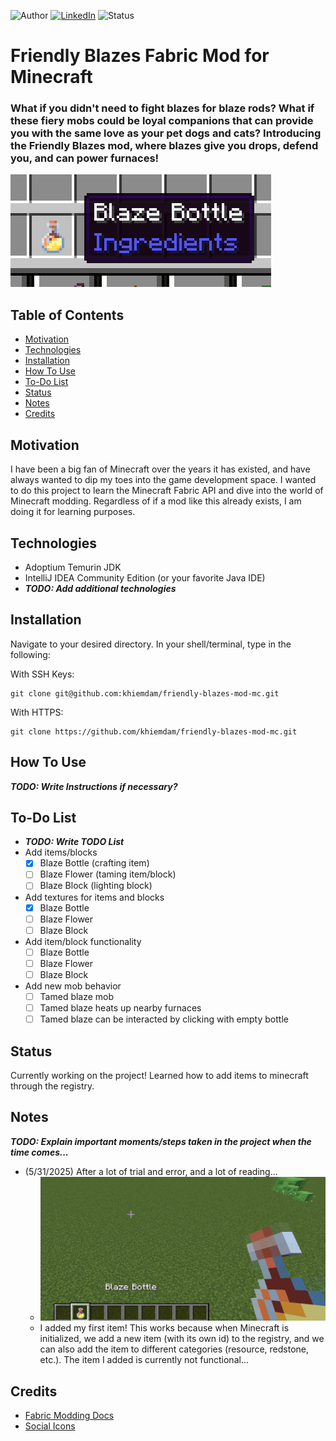 <!-- Shields from shields.io -->
![Author][author-shield]
[![LinkedIn][linkedin-shield]][linkedin-url] ![Status][status-shield]
<!-- [![Handshake][handshake-shield]][handshake-url]  -->

# Friendly Blazes Fabric Mod for Minecraft

### What if you didn't need to fight blazes for blaze rods? What if these fiery mobs could be loyal companions that can provide you with the same love as your pet dogs and cats? Introducing the Friendly Blazes mod, where blazes give you drops, defend you, and can power furnaces!

![Website Image](/readme_images/blaze_bottle_in_inventory.png)

## Table of Contents
* [Motivation](#motivation)
* [Technologies](#technologies)
* [Installation](#installation)
* [How To Use](#how-to-use)
* [To-Do List](#to-do-list)
* [Status](#status)
* [Notes](#notes)
* [Credits](#credits)

## Motivation
I have been a big fan of Minecraft over the years it has existed, and have always wanted to dip my toes into the game development space. I wanted to do this project to learn the Minecraft Fabric API and dive into the world of Minecraft modding. Regardless of if a mod like this already exists, I am doing it for learning purposes.

## Technologies
* Adoptium Temurin JDK
* IntelliJ IDEA Community Edition (or your favorite Java IDE)
* ***TODO: Add additional technologies***

## Installation
Navigate to your desired directory. In your shell/terminal, type in the following:

With SSH Keys:
```
git clone git@github.com:khiemdam/friendly-blazes-mod-mc.git
```
With HTTPS:
```
git clone https://github.com/khiemdam/friendly-blazes-mod-mc.git
```

## How To Use
***TODO: Write Instructions if necessary?***

## To-Do List
- ***TODO: Write TODO List***
- Add items/blocks
  - [X] Blaze Bottle (crafting item)
  - [ ] Blaze Flower (taming item/block)
  - [ ] Blaze Block (lighting block)
- Add textures for items and blocks
  - [X] Blaze Bottle
  - [ ] Blaze Flower
  - [ ] Blaze Block
- Add item/block functionality
  - [ ] Blaze Bottle
  - [ ] Blaze Flower
  - [ ] Blaze Block
- Add new mob behavior
  - [ ] Tamed blaze mob
  - [ ] Tamed blaze heats up nearby furnaces
  - [ ] Tamed blaze can be interacted by clicking with empty bottle

## Status
Currently working on the project! Learned how to add items to minecraft through the registry.

## Notes
***TODO: Explain important moments/steps taken in the project when the time comes...***
- (5/31/2025) After a lot of trial and error, and a lot of reading...
  - ![Website Image](/readme_images/blaze_bottle_in_hand.png)
  - I added my first item! This works because when Minecraft is initialized, we add a new item (with its own id) to the registry, and we can also add the item to different categories (resource, redstone, etc.). The item I added is currently not functional...

## Credits
* [Fabric Modding Docs](https://wiki.fabricmc.net/tutorial:start)
* [Social Icons](https://fontawesome.com/)

<!-- Links & Images -->
[author-shield]: https://img.shields.io/badge/Author-Khiem_Dam-555?style=for-the-badge&color=999
[linkedin-shield]: https://img.shields.io/badge/LinkedIn-555?style=for-the-badge&logo=linkedIn
[linkedin-url]: https://www.linkedin.com/in/khiemd/
[handshake-shield]: https://img.shields.io/badge/Handshake-555?style=for-the-badge&logo=handshake&logoColor=white
[handshake-url]: https://app.joinhandshake.com/stu/users/31441591
[status-shield]: https://img.shields.io/badge/status-in_progress-555?style=for-the-badge&labelColor=555&color=FFA500
<!-- https://img.shields.io/badge/status-completed-555?style=for-the-badge&labelColor=555&color=03c04a -->